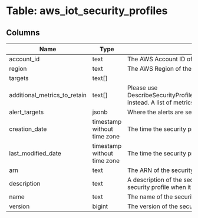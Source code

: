
# Table: aws_iot_security_profiles

## Columns
| Name        | Type           | Description  |
| ------------- | ------------- | -----  |
|account_id|text|The AWS Account ID of the resource.|
|region|text|The AWS Region of the resource.|
|targets|text[]||
|additional_metrics_to_retain|text[]|Please use DescribeSecurityProfileResponse$additionalMetricsToRetainV2 instead. A list of metrics whose data is retained (stored)|
|alert_targets|jsonb|Where the alerts are sent|
|creation_date|timestamp without time zone|The time the security profile was created.|
|last_modified_date|timestamp without time zone|The time the security profile was last modified.|
|arn|text|The ARN of the security profile.|
|description|text|A description of the security profile (associated with the security profile when it was created or updated).|
|name|text|The name of the security profile.|
|version|bigint|The version of the security profile|
